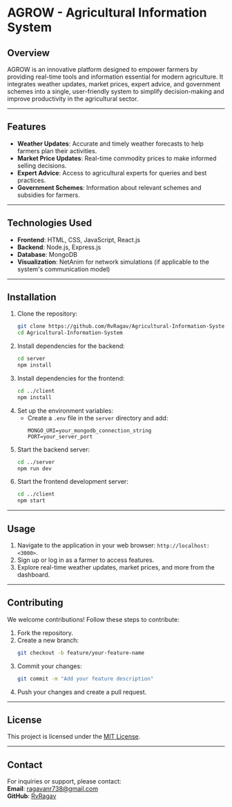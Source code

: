 ﻿
# **AGROW - Agricultural Information System**

## **Overview**
AGROW is an innovative platform designed to empower farmers by providing real-time tools and information essential for modern agriculture. It integrates weather updates, market prices, expert advice, and government schemes into a single, user-friendly system to simplify decision-making and improve productivity in the agricultural sector.

---

## **Features**
- **Weather Updates**: Accurate and timely weather forecasts to help farmers plan their activities.
- **Market Price Updates**: Real-time commodity prices to make informed selling decisions.
- **Expert Advice**: Access to agricultural experts for queries and best practices.
- **Government Schemes**: Information about relevant schemes and subsidies for farmers.

---

## **Technologies Used**
- **Frontend**: HTML, CSS, JavaScript, React.js  
- **Backend**: Node.js, Express.js  
- **Database**: MongoDB  
- **Visualization**: NetAnim for network simulations (if applicable to the system's communication model)

---

## **Installation**
1. Clone the repository:
   ```bash
   git clone https://github.com/RvRagav/Agricultural-Information-System.git
   cd Agricultural-Information-System
   ```
2. Install dependencies for the backend:
   ```bash
   cd server
   npm install
   ```
3. Install dependencies for the frontend:
   ```bash
   cd ../client
   npm install
   ```
4. Set up the environment variables:
   - Create a `.env` file in the `server` directory and add:
     ```plaintext
     MONGO_URI=your_mongodb_connection_string
     PORT=your_server_port
     ```
5. Start the backend server:
   ```bash
   cd ../server
   npm run dev
   ```
6. Start the frontend development server:
   ```bash
   cd ../client
   npm start
   ```

---

## **Usage**
1. Navigate to the application in your web browser: `http://localhost:<3000>`.
2. Sign up or log in as a farmer to access features.
3. Explore real-time weather updates, market prices, and more from the dashboard.

---

## **Contributing**
We welcome contributions! Follow these steps to contribute:
1. Fork the repository.
2. Create a new branch:
   ```bash
   git checkout -b feature/your-feature-name
   ```
3. Commit your changes:
   ```bash
   git commit -m "Add your feature description"
   ```
4. Push your changes and create a pull request.

---

## **License**
This project is licensed under the [MIT License](LICENSE).

---

## **Contact**
For inquiries or support, please contact:  
**Email**: ragavanr738@gmail.com  
**GitHub**: [RvRagav](https://github.com/RvRagav)
